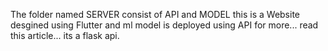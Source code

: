 


The folder named SERVER consist of API and MODEL 
this is a Website desgined using Flutter and ml model is deployed using API for more...
read this article...
its a flask api.
